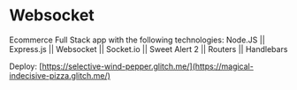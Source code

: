 # Websocket
Ecommerce Full Stack app with the following technologies:
Node.JS || Express.js || Websocket || Socket.io || Sweet Alert 2 || Routers || Handlebars 


Deploy:
[https://selective-wind-pepper.glitch.me/](https://magical-indecisive-pizza.glitch.me/)
